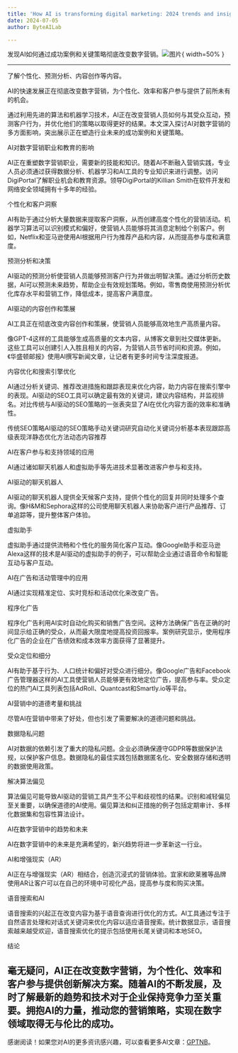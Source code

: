 ```yaml
---
title: 'How AI is transforming digital marketing: 2024 trends and insights'
date: 2024-07-05
author: ByteAILab

---
```


发现AI如何通过成功案例和关键策略彻底改变数字营销。![图片](https://www.artificialintelligence-news.com/wp-content/uploads/sites/9/2024/07/pexels-tara-winstead-8386440-scaled.jpg){ width=50% }

---
了解个性化、预测分析、内容创作等内容。

AI的快速发展正在彻底改变数字营销，为个性化、效率和客户参与提供了前所未有的机会。

通过利用先进的算法和机器学习技术，AI正在改变营销人员如何与其受众互动，预测客户行为，并优化他们的策略以取得更好的结果。本文深入探讨AI对数字营销的多方面影响，突出展示正在塑造行业未来的成功案例和关键策略。

AI对数字营销职业和教育的影响

AI正在重塑数字营销职业，需要新的技能和知识。随着AI不断融入营销实践，专业人员必须通过获得数据分析、机器学习和AI工具的专业知识来进行调整。访问DigiPortal了解职业机会和教育资源。领导DigiPortal的Killian Smith在软件开发和网络安全领域拥有十多年的经验。

个性化和客户洞察

AI有助于通过分析大量数据来提取客户洞察，从而创建高度个性化的营销活动。机器学习算法可以识别模式和偏好，使营销人员能够将其消息定制给个别客户。例如，Netflix和亚马逊使用AI根据用户行为推荐产品和内容，从而提高参与度和满意度。

预测分析和决策

AI驱动的预测分析使营销人员能够预测客户行为并做出明智决策。通过分析历史数据，AI可以预测未来趋势，帮助企业有效规划策略。例如，零售商使用预测分析优化库存水平和营销工作，降低成本，提高客户满意度。

AI驱动的内容创作和策展

AI工具正在彻底改变内容创作和策展，使营销人员能够高效地生产高质量内容。

像GPT-4这样的工具能够生成高质量的文本内容，从博客文章到社交媒体更新。这些工具可以创建引人入胜且相关的内容，为营销人员节省时间和资源。例如，《华盛顿邮报》使用AI撰写新闻文章，让记者有更多时间专注深度报道。

内容优化和搜索引擎优化

AI通过分析关键词、推荐改进措施和跟踪表现来优化内容，助力内容在搜索引擎中的表现。AI驱动的SEO工具可以确定最有效的关键词，建议内容结构，并监视排名。对比传统与AI驱动的SEO策略的一张表突显了AI在优化内容方面的效率和准确性。

传统SEO策略AI驱动的SEO策略手动关键词研究自动化关键词分析基本表现跟踪高级表现洋静态优化方法动态内容推荐

AI在客户参与和支持领域的应用

AI通过诸如聊天机器人和虚拟助手等先进技术显著改进客户参与和支持。

AI驱动的聊天机器人

AI驱动的聊天机器人提供全天候客户支持，提供个性化的回复并同时处理多个查询。像H&M和Sephora这样的公司使用聊天机器人来协助客户进行产品推荐、订单追踪等，提升整体客户体验。

虚拟助手

虚拟助手通过提供流畅和个性化的服务简化客户互动。像Google助手和亚马逊Alexa这样的技术是AI驱动的虚拟助手的例子，可以帮助企业通过语音命令和智能互动与客户互动。

AI在广告和活动管理中的应用

AI通过实现精准定位、实时竞标和活动优化来改变广告。

程序化广告

程序化广告利用AI实时自动化购买和销售广告空间。这种方法确保广告在正确的时间显示给正确的受众，从而最大限度地提高投资回报率。案例研究显示，使用程序化广告的企业在广告绩效和成本效率方面获得了显著提升。

受众定位和细分

AI有助于基于行为、人口统计和偏好对受众进行细分。像Google广告和Facebook广告管理器这样的AI工具使营销人员能够更有效地定位广告，提高参与率。受众定位的热门AI工具列表包括AdRoll、Quantcast和Smartly.io等平台。

AI营销中的道德考量和挑战

尽管AI在营销中带来了好处，但也引发了需要解决的道德问题和挑战。

数据隐私问题

AI对数据的依赖引发了重大的隐私问题。企业必须确保遵守GDPR等数据保护法规，以保护客户信息。数据隐私的最佳实践包括数据匿名化、安全数据存储和透明的数据使用政策。

解决算法偏见

算法偏见可能导致AI驱动的营销工具产生不公平和歧视性的结果。识别和减轻偏见至关重要，以确保道德的AI使用。偏见算法和纠正措施的例子包括定期审计、多样化数据集和包容性算法设计。

AI在数字营销中的趋势和未来

AI在数字营销中的未来是充满希望的，新兴趋势将进一步革新这一行业。

AI和增强现实（AR）

AI正在与增强现实（AR）相结合，创造沉浸式的营销体验。宜家和欧莱雅等品牌使用AR让客户可以在自己的环境中可视化产品，提高参与度和购买决策。

语音搜索和AI

语音搜索的兴起正在改变内容为基于语音查询进行优化的方式。AI工具通过专注于自然语言处理和对话式关键词来优化内容以适应语音搜索。统计数据显示，语音搜索越来越受欢迎，语音搜索优化的提示包括使用长尾关键词和本地SEO。

结论

毫无疑问，AI正在改变数字营销，为个性化、效率和客户参与提供创新解决方案。随着AI的不断发展，及时了解最新的趋势和技术对于企业保持竞争力至关重要。拥抱AI的力量，推动您的营销策略，实现在数字领域取得无与伦比的成功。
---
感谢阅读！如果您对AI的更多资讯感兴趣，可以查看更多AI文章：[GPTNB](https://gptnb.com)。